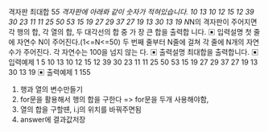 격자판 최대합
5*5 격자판에 아래롸 같이 숫자가 적혀있습니다.
10 13 10 12 15
12 39 30 23 11
11 25 50 53 15
19 27 29 37 27
19 13 30 13 19
N*N의 격자판이 주어지면 각 행의 합, 각 열의 합, 두 대각선의 합 중 가 장 큰 합을 출력합
니다.
▣ 입력설명
첫 줄에 자연수 N이 주어진다.(1<=N<=50)
두 번째 줄부터 N줄에 걸쳐 각 줄에 N개의 자연수가 주어진다. 각 자연수는 100을 넘지 않는
다.
▣ 출력설명
최대합을 출력합니다.
▣ 입력예제 1
5
10 13 10 12 15
12 39 30 23 11
11 25 50 53 15
19 27 29 37 27
19 13 30 13 19
▣ 출력예제 1
155

1. 행과 열의 변수만들기
2. for문을 활용해서 행의 합을 구한다
   => for문을 두개 사용해야함,
3. 열의 합을 구할떈, i.j의 위치를 바꿔주면됨
4. answer에 결과값저장
